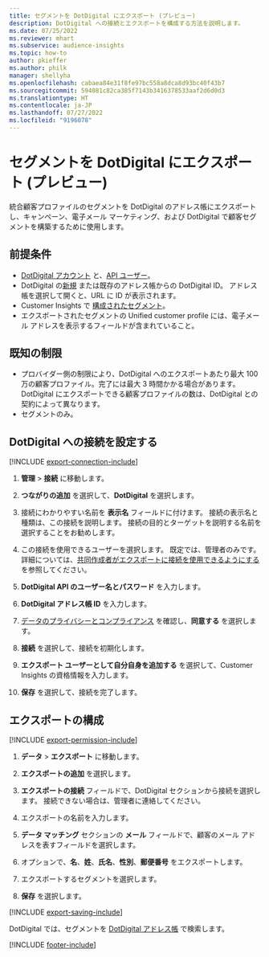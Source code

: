 ```yaml
---
title: セグメントを DotDigital にエクスポート (プレビュー)
description: DotDigital への接続とエクスポートを構成する方法を説明します。
ms.date: 07/25/2022
ms.reviewer: mhart
ms.subservice: audience-insights
ms.topic: how-to
author: pkieffer
ms.author: philk
manager: shellyha
ms.openlocfilehash: cabaea84e31f8fe97bc558a8dca8d93bc40f43b7
ms.sourcegitcommit: 594081c82ca385f7143b3416378533aaf2d6d0d3
ms.translationtype: HT
ms.contentlocale: ja-JP
ms.lasthandoff: 07/27/2022
ms.locfileid: "9196078"
---
```

# <a name="export-segments-to-dotdigital-preview"></a>セグメントを DotDigital にエクスポート (プレビュー)

統合顧客プロファイルのセグメントを DotDigital のアドレス帳にエクスポートし、キャンペーン、電子メール マーケティング、および DotDigital で顧客セグメントを構築するために使用します。

## <a name="prerequisites"></a>前提条件

- [DotDigital アカウント](https://dotdigital.com/) と、[API ユーザー](https://support.dotdigital.com/hc/articles/115001718730-How-do-I-create-an-API-user)。
- DotDigital の[新規](https://support.dotdigital.com/hc/articles/212211968-Creating-an-address-book) または既存のアドレス帳からの DotDigital ID。 アドレス帳を選択して開くと、URL に ID が表示されます。
- Customer Insights で [構成されたセグメント](segments.md)。
- エクスポートされたセグメントの Unified customer profile には、電子メール アドレスを表示するフィールドが含まれていること。

## <a name="known-limitations"></a>既知の制限

- プロバイダー側の制限により、DotDigital へのエクスポートあたり最大 100 万の顧客プロファイル。完了には最大 3 時間かかる場合があります。 DotDigital にエクスポートできる顧客プロファイルの数は、DotDigital との契約によって異なります。
- セグメントのみ。

## <a name="set-up-connection-to-dotdigital"></a>DotDigital への接続を設定する

[!INCLUDE [export-connection-include](includes/export-connection-admn.md)]

1. **管理** > **接続** に移動します。

1. **つながりの追加** を選択して、**DotDigital** を選択します。

1. 接続にわかりやすい名前を **表示名** フィールドに付けます。 接続の表示名と種類は、この接続を説明します。 接続の目的とターゲットを説明する名前を選択することをお勧めします。

1. この接続を使用できるユーザーを選択します。 既定では、管理者のみです。 詳細については、[共同作成者がエクスポートに接続を使用できるようにする](connections.md#allow-contributors-to-use-a-connection-for-exports) を参照してください。

1. **DotDigital API のユーザー名とパスワード** を入力します。

1. **DotDigital アドレス帳 ID** を入力します。

1. [データのプライバシーとコンプライアンス](connections.md#data-privacy-and-compliance) を確認し、**同意する** を選択します。

1. **接続** を選択して、接続を初期化します。

1. **エクスポート ユーザーとして自分自身を追加する** を選択して、Customer Insights の資格情報を入力します。

1. **保存** を選択して、接続を完了します。

## <a name="configure-an-export"></a>エクスポートの構成

[!INCLUDE [export-permission-include](includes/export-permission.md)]

1. **データ** > **エクスポート** に移動します。

1. **エクスポートの追加** を選択します。

1. **エクスポートの接続** フィールドで、DotDigital セクションから接続を選択します。 接続できない場合は、管理者に連絡してください。

1. エクスポートの名前を入力します。

1. **データ マッチング** セクションの **メール** フィールドで、顧客のメール アドレスを表すフィールドを選択します。

1. オプションで、**名**、**姓**、**氏名**、**性別**、**郵便番号** をエクスポートします。

1. エクスポートするセグメントを選択します。

1. **保存** を選択します。

[!INCLUDE [export-saving-include](includes/export-saving.md)]

DotDigital では、セグメントを [DotDigital アドレス帳](https://support.dotdigital.com/hc/articles/212211968-Creating-an-address-book) で検索します。

[!INCLUDE [footer-include](includes/footer-banner.md)]
